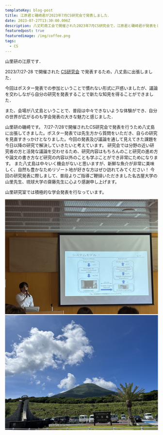 ```yaml
---
templateKey: blog-post
title: 江原君と磯崎君が2023年7月CS研究会で発表しました．
date: 2023-07-27T13:30:00.096Z
description: 八丈町商工会で開催された2023年7月CS研究会で，江原君と磯崎君が発表をしてきました．
featuredpost: true
featuredimage: /img/coffee.png
tags:
  - CS
---
```


山里研の江原です．

2023/7/27-28 で開催された [CS研究会](https://ken.ieice.org/ken/program/index.php?tgs_regid=ecec53c667f82e36f3ca895d330cbae537cd64c0d51d157ac98979e0f4dcf9f1&tgid=IEICE-CS) で発表するため，八丈島に出張しました．

今回はポスター発表での参加ということで慣れない形式に戸惑いましたが、議論を交わしながら自分の研究を発表することで新たな知見を得ることができました．

また、会場が八丈島ということで、普段は中々できないような体験ができ、自分の世界が広がるのも学会発表の大きな魅力と感じました．


山里研の磯崎です。
7/27-7/28で開催されたCS研究会で発表を行うため八丈島に出張してきました。ポスター発表では先生方から質問をいただき、自らの研究を見直すきっかけとなりました。今回の発表及び議論を通して見えてきた課題を今日以降の研究で解決していきたいと考えています。
研究会では分野の近い研究者の方と活発な議論を交わせるため、研究内容はもちろんのこと研究の進め方や論文の書き方など研究の内容以外のことも学ぶことができ非常にためになります。
また八丈島は中々いく機会がないと思いますが、新鮮な魚介が非常に美味しく、自然も豊かなためリゾート地が好きな方はぜひ訪れてみてください！
今回の研究発表に際しまして、普段よりご指導ご鞭撻いただきました名古屋大学の山里先生、琉球大学の齋藤先生に心より感謝申し上げます。

山里研究室では積極的な学会発表を行なっています。

![cs_presen](./20230727-hac_presen.jpg)
![cs_land](./20230727-hac_land.jpg)

